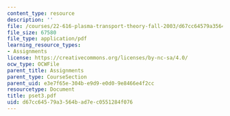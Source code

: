 ```yaml
---
content_type: resource
description: ''
file: /courses/22-616-plasma-transport-theory-fall-2003/d67cc64579a3564bad7ec0551284f076_pset3.pdf
file_size: 67580
file_type: application/pdf
learning_resource_types:
- Assignments
license: https://creativecommons.org/licenses/by-nc-sa/4.0/
ocw_type: OCWFile
parent_title: Assignments
parent_type: CourseSection
parent_uid: e3e7f65e-304b-e9d9-e0d0-9e8466e4f2cc
resourcetype: Document
title: pset3.pdf
uid: d67cc645-79a3-564b-ad7e-c0551284f076
---
```

